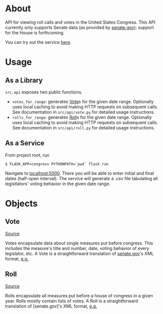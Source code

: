 # About

API for viewing roll calls and votes in the United States Congress. This API
currently only supports Senate data (as provided by [senate.gov](https://senate.gov)); support for
the House is forthcoming.

You can try out the service [here](https://senatevotes.gq).

# Usage

## As a Library

`src.api` exposes two public functions.

- `votes_for_range`: generates [Vote](#vote-object)s for the given date range.
  Optionally uses local caching to avoid making HTTP requests on subsequent
  calls. See documentation in `src/api/vote.py` for detailed usage instructions.
- `rolls_for_range`: generates [Roll](#roll-object)s for the given date range.
  Optionally uses local caching to avoid making HTTP requests on subsequent
  calls. See documentation in `src/api/roll.py` for detailed usage instructions.

## As a Service

From project root, run

```
$ FLASK_APP=congress PYTHONPATH=`pwd` flask run
```

Navigate to [localhost:5000](localhost:5000). There you will be able to enter initial and final
dates (half-open interval). The service will generate a .csv file tabulating all
legistlators' voting behavior in the given date range.

# Objects

## Vote <a name="vote-object" />
[Source](src/objects/vote.py)

Votes encapsulate data about single measures put before congress. This includes
the measure's title and number, date, voting behavior of every legislator, etc.
A Vote is a straightforward translation of [senate.gov](https://senate.gov)'s XML format,
[e.g.](https://www.senate.gov/legislative/LIS/roll_call_votes/vote1162/vote_116_2_00080.xml)

## Roll <a name="roll-object" />
[Source](src/objects/roll.py)

Rolls encapsulate all measures put before a house of congress in a given year.
Rolls mostly contain lists of votes. A Roll is a straightforward translation
of [senate.gov]'s XML format,
[e.g.](https://www.senate.gov/legislative/LIS/roll_call_lists/vote_menu_116_2.xml)
